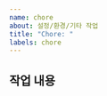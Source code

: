 ```yaml
---
name: chore
about: 설정/환경/기타 작업
title: "Chore: "
labels: chore
---
```


## 작업 내용

<!-- 어떤 작업이 필요한가요? -->
